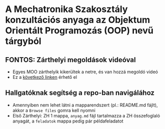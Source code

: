 # A Mechatronika Szakosztály konzultációs anyaga az Objektum Orientált Programozás (OOP) nevű tárgyból

## **FONTOS**: Zárthelyi megoldások videóval

- Egyes MOO zárthelyik kikerültek a netre, és van hozzá megoldó videó
- Ez a [következő linken](https://youtu.be/1RScoRYAs84) érhető el

## Hallgatóknak segítség a repo-ban navigálához

- Amennyiben nem lehet látni a mapparendszert (pl.: README.md fájlt), akkor a `Browse files` gomra kell nyomni
- Első Zárthelyi: ZH 1 mappa, `anyag.md` fájl tartalmazza a ZH összefoglaló anyagát, a `feladatok` mappa pedig pár példafeladatot